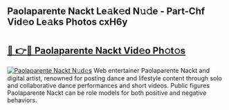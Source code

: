 ## Paolaparente Nackt Le𝚊k𝚎d N𝚞𝚍e - Part-Chf Vid𝚎o Le𝚊ks Photos cxH6y

# <h2><a href="http://fb4ca15.evod.top/?m=Paolaparente+Nackt">🔗 👉🔴 Paolaparente Nackt Vid𝚎o Ph𝚘t𝚘s</a></h2>

[![Paolaparente Nackt N𝚞d𝚎s](https://i.imgur.com/8V9OHl7.gif)](http://fb4ca15.evod.top/?m=Paolaparente+Nackt)
Web entertainer Paolaparente Nackt and digital artist, renowned for posting dance and lifestyle content through solo and collaborative dance performances and short videos. Public figures Paolaparente Nackt can be role models for both positive and negative behaviors. 

